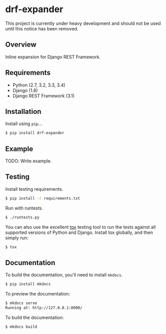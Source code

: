 # drf-expander

This project is currently under heavy development and should not be used until this notice has been removed.

## Overview

Inline expansion for Django REST Framework.

## Requirements

* Python (2.7, 3.2, 3.3, 3.4)
* Django (1.8)
* Django REST Framework (3.1)

## Installation

Install using `pip`...

```bash
$ pip install drf-expander
```

## Example

TODO: Write example.

## Testing

Install testing requirements.

```bash
$ pip install -r requirements.txt
```

Run with runtests.

```bash
$ ./runtests.py
```

You can also use the excellent [tox](http://tox.readthedocs.org/en/latest/) testing tool to run the tests against all supported versions of Python and Django. Install tox globally, and then simply run:

```bash
$ tox
```

## Documentation

To build the documentation, you'll need to install `mkdocs`.

```bash
$ pip install mkdocs
```

To preview the documentation:

```bash
$ mkdocs serve
Running at: http://127.0.0.1:8000/
```

To build the documentation:

```bash
$ mkdocs build
```


[build-status-image]: https://secure.travis-ci.org/NextHub/drf-expander.png?branch=master
[travis]: http://travis-ci.org/NextHub/drf-expander?branch=master
[pypi-version]: https://pypip.in/version/drf-expander/badge.svg
[pypi]: https://pypi.python.org/pypi/drf-expander
